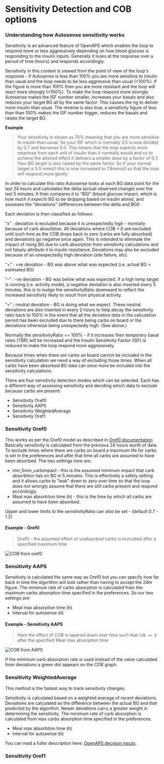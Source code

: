 # Sensitivity Detection and COB options

### Understanding how Autosense sensitivity works

Sensitivity is an advanced feature of OpenAPS which enables the loop to respond more or less aggressively depending on how blood glucose is responding to the insulin inputs. Generally it looks at the response over a period of time (hours) and responds accordingly.

Sensitivity in this context is viewed from the point of view of the loop's response - if Autosense is less than 100% you are more sensitive to insulin than usual and the loop needs to be less aggressive than usual (<100%). If the figure is more than 100% then you are more resistant and the loop will react more strongly (>100%). To make the loop respond more strongly Autosense makes the ISF number smaller, increases your basals and also reduces your target BG all by the same factor. This causes the rig to deliver more insulin than usual. The reverse is also true, a sensitivity figure of less than than 100% makes the ISF number bigger, reduces the basals and raises the target BG.

__Example__
> Your sensitivity is shown as 70% meaning that you are more sensitive to insulin than usual. So your ISF which is normally 3.5 is now divided by 0.7 and becomes 5.0. This means that the loop expects more response from each unit of insulin than it normally would and so to achieve the desired effect it delivers a smaller dose by a factor of 0.7. Your BG target is also raised by the same factor. So if your normal target is 5.5 mmol/l this is now increased to 7.8mmol/l so that the loop will respond more gently.


In order to calculate this ratio Autosense looks at each BG data point for the last 24 hours and calculates the delta (actual observed change) over the last 5 minutes. It then compares it to “BGI” (blood glucose impact, which is how much *it expects* BG to be dropping based on insulin alone), and assesses the “deviations” (differences between the delta and BGI)

Each deviation is then classified as follows:

“x” : deviation is excluded because it is unexpectedly high - normally because of carb absorbtion. All deviations where COB > 0 are excluded until such time as the COB drops back to zero (carbs are fully absorbed) and deviations go negative once again. This is intended to eliminate the impact of rising BG due to carb absorption from sensitivity calculations and not falsely attribute it to insulin resistance. Deviations may also be excluded because of an unexpectedly high deviation (site failure, etc).

“+” : +ve deviation - BG was above what was expected (i.e. actual BG > estimated BG)

“-” : -ve deviation - BG was below what was expected. If a high temp target is running (i.e. activity mode), a negative deviation is also inserted every 5 minutes, this is to nudge the sensitivityRatio downward to reflect the increased sensitivity likely to result from physical activity.

“=” : neutral deviation - BG is doing what we expect. These neutral deviations are also inserted in every 2 hours to help decay the sensitivity ratio back to 100% in the event that all the deviation data in the calculation period has been excluded due to there being carbs on board or the deviations otherwise being unexpectedly high. (See above.)

Normally the sensitivityRatio == 100% - if it increases then temporary basal rates (TBR) will be increased and the Insulin Sensitivity Factor (ISF) is reduced to make the loop respond more aggressively.

Because times when there are carbs on board cannot be included in the sensitivity calculation we need a way of excluding those times. When all carbs have been absorbed BG data can once more be included into the sensitivity calculations.

There are four sensitivity detection modes which can be selected. Each has a different way of assessing sensitivity and deciding which data to exclude because carbs are present:

  * Sensitivity Oref0
  * Sensitivity AAPS
  * Sensitivity WeightedAverage
  * Sensitivity Oref1

### Sensitivity Oref0

This works as per the Oref0 model as described in [Oref0 documentation](https://openaps.readthedocs.io/en/latest/docs/Customize-Iterate/autosens.html#auto-sensitivity-mode-autosens). Basically sensitivity is calculated from the previous 24 hours worth of data. To exclude times where there are carbs on board a maximum life for carbs is set in the preferences and after that time all carbs are assumed to have been absorbed. The two settings here are:

  * min_5min_carbimpact - this is the assumed minimum impact that carb absorbtion has on BG in 5 minutes. This is effectively a safety setting and it allows carbs to "leak" down to zero over time so that the loop does not wrongly assume that there are still carbs present and respond accordingly.
  * Meal max absorbtion time (h) - this is the time by which all carbs are assumed to have been absorbed.

Upper and lower limits to the sensitivityRatio can also be set - (default 0.7 - 1.2)

#### Example - Oref0

> Oref0 - the assumed effect of unabsorbed carbs is truncated after a specified maximum time

![COB from oref0](../images/cob_oref0.png)

### Sensitivity AAPS

Sensitivity is calculated the same way as Oref0 but you can specify how far back in time the algorithm will look rather than having to accept the 24hr figure. The minimum rate of  carbs absorption is calculated from the maximum carbs absorption time specified in the preferences. So our two settings are:

  * Meal max absorption time (h)
  * Interval for autosense (h)
  
#### Example - Sensitivity AAPS

> Here the effect of COB is tapered down over time such that `COB == 0` after the specified Meal max absorption time

![COB from AAPS](../images/cob_aaps.png)

If the minimum carb absorption rate is used instead of the value calculated from deviations a green dot appears on the COB graph


### Sensitivity WeightedAverage

This method is the fastest way to track sensitivity changes.

Sensitivity is calculated based on a weighted average of recent deviations. Deviations are calculated as the difference between the actual BG and that predicted by the algorithm.  Newer deviations carry a greater weight in determining the sensitivity. The minimum rate of carb absorption is calculated from max carbs absorption time specified in the preferences. 


  * Meal max absorbtion time (h)
  * Interval for autosense (h)

You can read a fuller description here: [OpenAPS decision inputs](https://openaps.readthedocs.io/en/latest/docs/While%20You%20Wait%20For%20Gear/Understand-determine-basal.html#openaps-decision-inputs).

### Sensitivity Oref1
